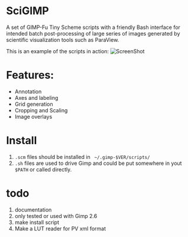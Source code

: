 SciGIMP
=======
A set of GIMP-Fu Tiny Scheme scripts with a friendly Bash interface for intended batch post-processing of large series of images generated by scientific visualization tools such as ParaView.

This is an example of the scripts in action:
![ScreenShot](http://www.hpcvis.com/vis/images/kh-2d-new/agu-movie/B-Ue.0320.png)

# Features:
* Annotation
* Axes and labeling
* Grid generation
* Cropping and Scaling
* Image overlays

# Install
1. `.scm` files should be installed in ` ~/.gimp-$VER/scripts/`
2. `.sh` files are used to drive Gimp and could be put somewhere in yout `$PATH` or called directly.

# todo
1. documentation
2. only tested or used with Gimp 2.6
3. make install script
4. Make a LUT reader for PV xml format
